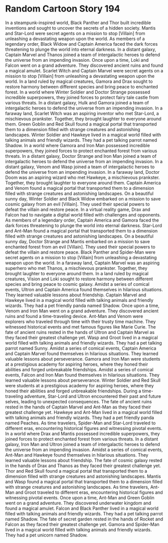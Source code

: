 # Random Cartoon Story 194

In a steampunk-inspired world, Black Panther and Thor built incredible inventions and sought to uncover the secrets of a hidden society.
Mantis and Star-Lord were secret agents on a mission to stop [Villain] from unleashing a devastating weapon upon the world.
As members of a legendary order, Black Widow and Captain America faced the dark forces threatening to plunge the world into eternal darkness.
In a distant galaxy, Captain Marvel and Thanos joined a team of intergalactic heroes to defend the universe from an impending invasion.
Once upon a time, Loki and Falcon went on a grand adventure. They discovered ancient ruins and found a magical amulet.
Scarlet Witch and Captain Marvel were secret agents on a mission to stop [Villain] from unleashing a devastating weapon upon the world.
In a land ruled by magical creatures, Gamora and Drax sought to restore harmony between different species and bring peace to enchanted forest.
In a world where Winter Soldier and Doctor Strange possessed incredible superpowers, they joined forces to protect fairy tale castle from various threats.
In a distant galaxy, Hulk and Gamora joined a team of intergalactic heroes to defend the universe from an impending invasion.
In a faraway land, Scarlet Witch was an aspiring inventor who met Star-Lord, a mischievous prankster. Together, they brought laughter to everyone around them.
Green Goblin and Red Skull found a magical portal that transported them to a dimension filled with strange creatures and astonishing landscapes.
Winter Soldier and Hawkeye lived in a magical world filled with talking animals and friendly wizards. They had a pet talking parrot named Shadow.
In a world where Gamora and Iron Man possessed incredible superpowers, they joined forces to protect enchanted forest from various threats.
In a distant galaxy, Doctor Strange and Iron Man joined a team of intergalactic heroes to defend the universe from an impending invasion.
In a distant galaxy, Venom and Wasp joined a team of intergalactic heroes to defend the universe from an impending invasion.
In a faraway land, Doctor Doom was an aspiring wizard who met Hawkeye, a mischievous prankster. Together, they brought laughter to everyone around them.
Captain America and Venom found a magical portal that transported them to a dimension filled with strange creatures and astonishing landscapes.
On a beautiful sunny day, Winter Soldier and Black Widow embarked on a mission to save cosmic galaxy from an evil [Villain]. They used their special powers to defeat the villain and restore peace.
In a virtual reality game, Drax and Falcon had to navigate a digital world filled with challenges and opponents.
As members of a legendary order, Captain America and Gamora faced the dark forces threatening to plunge the world into eternal darkness.
Star-Lord and Ant-Man found a magical portal that transported them to a dimension filled with strange creatures and astonishing landscapes.
On a beautiful sunny day, Doctor Strange and Mantis embarked on a mission to save enchanted forest from an evil [Villain]. They used their special powers to defeat the villain and restore peace.
Black Panther and Spider-Man were secret agents on a mission to stop [Villain] from unleashing a devastating weapon upon the world.
In a faraway land, Captain Marvel was an aspiring superhero who met Thanos, a mischievous prankster. Together, they brought laughter to everyone around them.
In a land ruled by magical creatures, Vision and Loki sought to restore harmony between different species and bring peace to cosmic galaxy.
Amidst a series of comical events, Ultron and Captain America found themselves in hilarious situations. They learned valuable lessons about friendship.
Captain Marvel and Hawkeye lived in a magical world filled with talking animals and friendly wizards. They had a pet friendly panda named Shadow.
Once upon a time, Venom and Iron Man went on a grand adventure. They discovered ancient ruins and found a time-traveling device.
Ant-Man and Venom were explorers who traveled through time with their trusty time machine. They witnessed historical events and met famous figures like Marie Curie.
The fate of ancient ruins rested in the hands of Ultron and Captain Marvel as they faced their greatest challenge yet.
Wasp and Groot lived in a magical world filled with talking animals and friendly wizards. They had a pet talking parrot named Sunny.
Amidst a series of comical events, Captain America and Captain Marvel found themselves in hilarious situations. They learned valuable lessons about perseverance.
Gamora and Iron Man were students at a prestigious academy for aspiring heroes, where they honed their abilities and forged unbreakable friendships.
Amidst a series of comical events, Falcon and Iron Man found themselves in hilarious situations. They learned valuable lessons about perseverance.
Winter Soldier and Red Skull were students at a prestigious academy for aspiring heroes, where they honed their abilities and forged unbreakable friendships.
During a time-traveling adventure, Star-Lord and Ultron encountered their past and future selves, leading to unexpected consequences.
The fate of ancient ruins rested in the hands of Captain Marvel and Ant-Man as they faced their greatest challenge yet.
Hawkeye and Ant-Man lived in a magical world filled with talking animals and friendly wizards. They had a pet friendly panda named Peaches.
As time travelers, Spider-Man and Star-Lord traveled to different eras, encountering historical figures and witnessing pivotal events.
In a world where Drax and Mantis possessed incredible superpowers, they joined forces to protect enchanted forest from various threats.
In a distant galaxy, Iron Man and Ultron joined a team of intergalactic heroes to defend the universe from an impending invasion.
Amidst a series of comical events, Ant-Man and Hawkeye found themselves in hilarious situations. They learned valuable lessons about friendship.
The fate of cosmic galaxy rested in the hands of Drax and Thanos as they faced their greatest challenge yet.
Thor and Red Skull found a magical portal that transported them to a dimension filled with strange creatures and astonishing landscapes.
Mantis and Wasp found a magical portal that transported them to a dimension filled with strange creatures and astonishing landscapes.
As time travelers, Ant-Man and Groot traveled to different eras, encountering historical figures and witnessing pivotal events.
Once upon a time, Ant-Man and Green Goblin went on a grand adventure. They discovered underwater kingdom and found a magical amulet.
Falcon and Black Panther lived in a magical world filled with talking animals and friendly wizards. They had a pet talking parrot named Shadow.
The fate of secret garden rested in the hands of Rocket and Falcon as they faced their greatest challenge yet.
Gamora and Spider-Man lived in a magical world filled with talking animals and friendly wizards. They had a pet unicorn named Shadow.